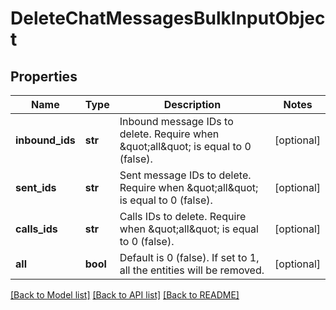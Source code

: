 # DeleteChatMessagesBulkInputObject

## Properties
Name | Type | Description | Notes
------------ | ------------- | ------------- | -------------
**inbound_ids** | **str** | Inbound message IDs to delete. Require when \&quot;all\&quot; is equal to 0 (false). | [optional] 
**sent_ids** | **str** | Sent message IDs to delete. Require when \&quot;all\&quot; is equal to 0 (false). | [optional] 
**calls_ids** | **str** | Calls IDs to delete. Require when \&quot;all\&quot; is equal to 0 (false). | [optional] 
**all** | **bool** | Default is 0 (false). If set to 1, all the entities will be removed. | [optional] 

[[Back to Model list]](../README.md#documentation-for-models) [[Back to API list]](../README.md#documentation-for-api-endpoints) [[Back to README]](../README.md)


